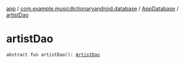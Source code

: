 [app](../../index.md) / [com.example.musicdictionaryandroid.database](../index.md) / [AppDatabase](index.md) / [artistDao](./artist-dao.md)

# artistDao

`abstract fun artistDao(): `[`ArtistDao`](../../com.example.data.local.database.dao/-artist-dao/index.md)